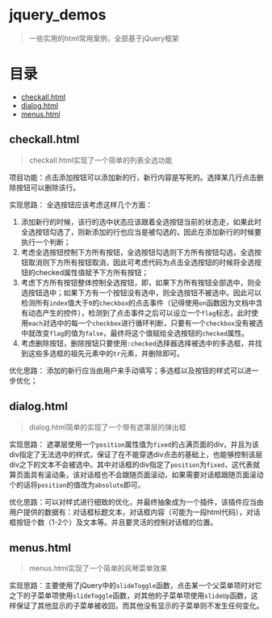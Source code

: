 # jquery_demos
> 一些实用的html常用案例，全部基于jQuery框架

# 目录

* [checkall.html](#checkall)
* [dialog.html](#dialog)
* [menus.html](#menus)


<div id="checkall"></div>

## checkall.html

> checkall.html实现了一个简单的列表全选功能

项目功能：点击添加按钮可以添加新的行，新行内容是写死的。选择某几行点击删除按钮可以删除该行。

实现思路：
全选按钮应该考虑这样几个方面：
1. 添加新行的时候，该行的选中状态应该跟着全选按钮当前的状态走，如果此时全选按钮勾选了，则新添加的行也应当是被勾选的，因此在添加新行的时候要执行一个判断；
2. 考虑全选按钮控制下方所有按钮，全选按钮勾选则下方所有按钮勾选，全选按钮取消则下方所有按钮取消，因此可考虑代码为点击全选按钮的时候将全选按钮的checked属性值赋予下方所有按钮；
3. 考虑下方所有按钮整体控制全选按钮，即，如果下方所有按钮全部选中，则全选按钮选中；如果下方有一个按钮没有选中，则全选按钮不被选中。因此可以检测所有`index`值大于`0`的`checkbox`的点击事件（记得使用`on`函数因为文档中含有动态产生的控件），检测到了点击事件之后可以设立一个`flag`标志，此时使用`each`对选中的每一个`checkbox`进行循环判断，只要有一个`checkbox`没有被选中就改变`flag`的值为`false`，最终将这个值赋给全选按钮的`checked`属性。
4. 考虑删除按钮，删除按钮只要使用`:checked`选择器选择被选中的多选框，并找到这些多选框的祖先元素中的`tr`元素，并删除即可。

优化思路： 添加的新行应当由用户来手动填写；多选框以及按钮的样式可以进一步优化；

<div id="dialog"></div>

## dialog.html

> dialog.html简单的实现了一个带有遮罩层的弹出框

实现思路：
遮罩层使用一个`position`属性值为`fixed`的占满页面的div，并且为该div指定了无法选中的样式，保证了在不能穿透div点击的基础上，也能够控制该层div之下的文本不会被选中。其中对话框的div指定了`position`为`fixed`，这代表就算页面具有滚动条，该对话框也不会跟随页面滚动，如果需要对话框跟随页面滚动个的话将`position`的值改为`absolute`即可。

优化思路：可以对样式进行细致的优化，并最终抽象成为一个插件，该插件应当由用户提供的数据有：对话框标题文本，对话框内容（可能为一段html代码），对话框按钮个数（1-2个）及文本等。并且要灵活的控制对话框的位置。

<div id="menus"></div>

## menus.html

> menus.html实现了一个简单的风琴菜单效果

实现思路：主要使用了jQuery中的`slideToggle`函数，点击某一个父菜单项时对它之下的子菜单项使用`slideToggle`函数，对其他的子菜单项使用`slideUp`函数，这样保证了其他显示的子菜单被收回，而其他没有显示的子菜单则不发生任何变化。